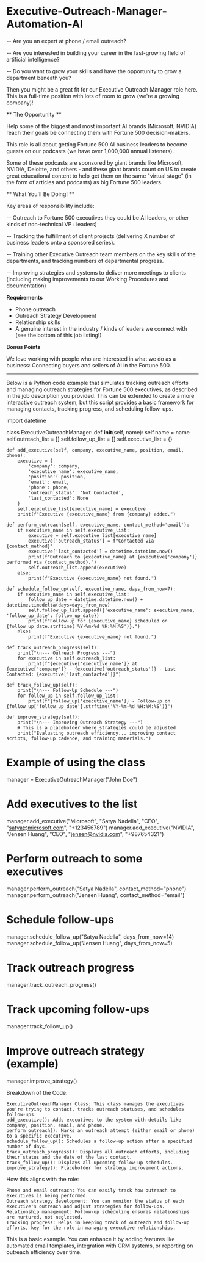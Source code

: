 # Executive-Outreach-Manager-Automation-AI
-- Are you an expert at phone / email outreach?

-- Are you interested in building your career in the fast-growing field of artificial intelligence?

-- Do you want to grow your skills and have the opportunity to grow a department beneath you?

Then you might be a great fit for our Executive Outreach Manager role here. This is a full-time position with lots of room to grow (we're a growing company)!

** The Opportunity **

Help some of the biggest and most important AI brands (Microsoft, NVIDIA) reach their goals be connecting them with Fortune 500 decision-makers.

This role is all about getting Fortune 500 AI business leaders to become guests on our podcasts (we have over 1,000,000 annual listeners).

Some of these podcasts are sponsored by giant brands like Microsoft, NVIDIA, Deloitte, and others - and these giant brands count on US to create great educational content to help get them on the same "virtual stage" (in the form of articles and podcasts) as big Fortune 500 leaders.

** What You'll Be Doing! **

Key areas of responsibility include:

-- Outreach to Fortune 500 executives they could be AI leaders, or other kinds of non-technical VP+ leaders)

-- Tracking the fulfillment of client projects (delivering X number of business leaders onto a sponsored series).

-- Training other Executive Outreach team members on the key skills of the departments, and tracking numbers of departmental progress.

-- Improving strategies and systems to deliver more meetings to clients (including making improvements to our Working Procedures and documentation)

**Requirements**

- Phone outreach
- Outreach Strategy Development
- Relationship skills
- A genuine interest in the industry / kinds of leaders we connect with (see the bottom of this job listing!)

**Bonus Points**

We love working with people who are interested in what we do as a business: Connecting buyers and sellers of AI in the Fortune 500.

------------------------
Below is a Python code example that simulates tracking outreach efforts and managing outreach strategies for Fortune 500 executives, as described in the job description you provided. This can be extended to create a more interactive outreach system, but this script provides a basic framework for managing contacts, tracking progress, and scheduling follow-ups.

import datetime

class ExecutiveOutreachManager:
    def __init__(self, name):
        self.name = name
        self.outreach_list = []
        self.follow_up_list = []
        self.executive_list = {}

    def add_executive(self, company, executive_name, position, email, phone):
        executive = {
            'company': company,
            'executive_name': executive_name,
            'position': position,
            'email': email,
            'phone': phone,
            'outreach_status': 'Not Contacted',
            'last_contacted': None
        }
        self.executive_list[executive_name] = executive
        print(f"Executive {executive_name} from {company} added.")

    def perform_outreach(self, executive_name, contact_method='email'):
        if executive_name in self.executive_list:
            executive = self.executive_list[executive_name]
            executive['outreach_status'] = f"Contacted via {contact_method}"
            executive['last_contacted'] = datetime.datetime.now()
            print(f"Outreach to {executive_name} at {executive['company']} performed via {contact_method}.")
            self.outreach_list.append(executive)
        else:
            print(f"Executive {executive_name} not found.")

    def schedule_follow_up(self, executive_name, days_from_now=7):
        if executive_name in self.executive_list:
            follow_up_date = datetime.datetime.now() + datetime.timedelta(days=days_from_now)
            self.follow_up_list.append({'executive_name': executive_name, 'follow_up_date': follow_up_date})
            print(f"Follow-up for {executive_name} scheduled on {follow_up_date.strftime('%Y-%m-%d %H:%M:%S')}.")
        else:
            print(f"Executive {executive_name} not found.")

    def track_outreach_progress(self):
        print("\n--- Outreach Progress ---")
        for executive in self.outreach_list:
            print(f"{executive['executive_name']} at {executive['company']} - {executive['outreach_status']} - Last Contacted: {executive['last_contacted']}")

    def track_follow_up(self):
        print("\n--- Follow-Up Schedule ---")
        for follow_up in self.follow_up_list:
            print(f"{follow_up['executive_name']} - Follow-up on {follow_up['follow_up_date'].strftime('%Y-%m-%d %H:%M:%S')}")

    def improve_strategy(self):
        print("\n--- Improving Outreach Strategy ---")
        # This is a placeholder where strategies could be adjusted
        print("Evaluating outreach efficiency... improving contact scripts, follow-up cadence, and training materials.")


# Example of using the class

manager = ExecutiveOutreachManager("John Doe")

# Add executives to the list
manager.add_executive("Microsoft", "Satya Nadella", "CEO", "satya@microsoft.com", "+123456789")
manager.add_executive("NVIDIA", "Jensen Huang", "CEO", "jensen@nvidia.com", "+987654321")

# Perform outreach to some executives
manager.perform_outreach("Satya Nadella", contact_method="phone")
manager.perform_outreach("Jensen Huang", contact_method="email")

# Schedule follow-ups
manager.schedule_follow_up("Satya Nadella", days_from_now=14)
manager.schedule_follow_up("Jensen Huang", days_from_now=5)

# Track outreach progress
manager.track_outreach_progress()

# Track upcoming follow-ups
manager.track_follow_up()

# Improve outreach strategy (example)
manager.improve_strategy()

Breakdown of the Code:

    ExecutiveOutreachManager Class: This class manages the executives you're trying to contact, tracks outreach statuses, and schedules follow-ups.
    add_executive(): Adds executives to the system with details like company, position, email, and phone.
    perform_outreach(): Marks an outreach attempt (either email or phone) to a specific executive.
    schedule_follow_up(): Schedules a follow-up action after a specified number of days.
    track_outreach_progress(): Displays all outreach efforts, including their status and the date of the last contact.
    track_follow_up(): Displays all upcoming follow-up schedules.
    improve_strategy(): Placeholder for strategy improvement actions.

How this aligns with the role:

    Phone and email outreach: You can easily track how outreach to executives is being performed.
    Outreach strategy development: You can monitor the status of each executive's outreach and adjust strategies for follow-ups.
    Relationship management: Follow-up scheduling ensures relationships are nurtured, not neglected.
    Tracking progress: Helps in keeping track of outreach and follow-up efforts, key for the role in managing executive relationships.

This is a basic example. You can enhance it by adding features like automated email templates, integration with CRM systems, or reporting on outreach efficiency over time.
